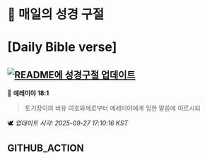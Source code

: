 # 🙏 매일의 성경 구절
# [Daily Bible verse]
## [![README에 성경구절 업데이트](https://github.com/DONGSUKA/first_test/actions/workflows/update-readme-bible.yml/badge.svg)](https://github.com/DONGSUKA/first_test/actions/workflows/update-readme-bible.yml)
<!-- START_BIBLE_VERSE -->
📖 **예레미야 18:1**
> 토기장이의 비유 여호와께로부터 예레미야에게 임한 말씀에 이르시되

🕊️ _업데이트 시각: 2025-09-27 17:10:16 KST_
  <!-- END_BIBLE_VERSE -->
## GITHUB_ACTION
